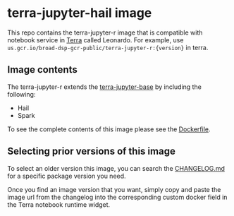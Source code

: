 # terra-jupyter-hail image

This repo contains the terra-jupyter-r image that is compatible with notebook service in [Terra]("https://app.terra.bio/") called Leonardo. For example, use `us.gcr.io/broad-dsp-gcr-public/terra-jupyter-r:{version}` in terra.

## Image contents

The terra-jupyter-r extends the [terra-jupyter-base](../terra-jupyter-base/README.md) by including the following:

- Hail
- Spark

To see the complete contents of this image please see the [Dockerfile](./Dockerfile).

## Selecting prior versions of this image

To select an older version this image, you can search the [CHANGELOG.md](./CHANGELOG.md) for a specific package version you need.

Once you find an image version that you want, simply copy and paste the image url from the changelog into the corresponding custom docker field in the Terra notebook runtime widget. 
